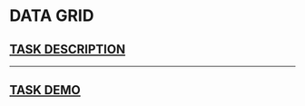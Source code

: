 # DATA GRID

## [TASK DESCRIPTION](https://github.com/rolling-scopes-school/tasks/blob/master/tasks/datagrid.md)
<hr>

## [TASK DEMO](https://data-grid.netlify.com/)

